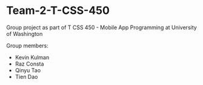 # Team-2-T-CSS-450
Group project as part of T CSS 450 - Mobile App Programming at University of Washington

Group members:
* Kevin Kulman
* Raz Consta
* Qinyu Tao
* Tien Dao
